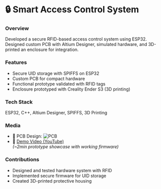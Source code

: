 # 🔒 Smart Access Control System

### Overview
Developed a secure RFID-based access control system using ESP32.  
Designed custom PCB with Altium Designer, simulated hardware, and 3D-printed an enclosure for integration.

### Features
- Secure UID storage with SPIFFS on ESP32
- Custom PCB for compact hardware
- Functional prototype validated with RFID tags
- Enclosure prototyped with Creality Ender S3 (3D printing)

### Tech Stack
ESP32, C++, Altium Designer, SPIFFS, 3D Printing

### Media
- 📸 PCB Design: ![PCB](media/pcb.jpg)
- 🎥 [Demo Video (YouTube)](https://youtu.be/xxxx)  
  *(~2min prototype showcase with working firmware)*

### Contributions
- Designed and tested hardware system with RFID
- Implemented secure firmware for UID storage
- Created 3D-printed protective housing

